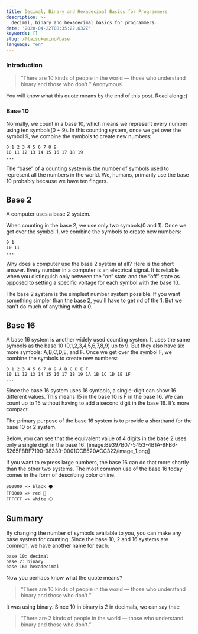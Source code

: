 ```yaml
---
title: Decimal, Binary and Hexadecimal Basics for Programmers
description: >-
  decimal, binary and hexadecimal basics for programmers.
date: '2020-04-22T08:35:22.632Z'
keywords: []
slug: /@taisukemino/base
language: "en"
---
```


### Introduction
> “There are 10 kinds of people in the world — those who understand binary and those who don't.”
> Anonymous

You will know what this quote means by the end of this post. Read along :)


### Base 10
Normally, we count in a base 10, which means we represent every number using ten symbols(0 ~ 9). In this counting system, once we get over the symbol 9, we combine the symbols to create new numbers:
```
0 1 2 3 4 5 6 7 8 9
10 11 12 13 14 15 16 17 18 19
...
```

The “base” of a counting system is the number of symbols used to represent all the numbers in the world. We, humans, primarily use the base 10 probably because we have ten fingers. 


## Base 2
A computer uses a base 2 system. 

When counting in the base 2, we use only two symbols(0 and 1). Once we get over the symbol 1, we combine the symbols to create new numbers:
```
0 1
10 11
...
```

Why does a computer use the base 2 system at all? Here is the short answer. Every number in a computer is an electrical signal. It is reliable when you distinguish only between the “on” state and the “off” state as opposed to setting a specific voltage for each symbol with the base 10.

The base 2 system is the simplest number system possible. If you want something simpler than the base 2, you'll have to get rid of the 1. But we can't do much of anything with a 0. 


## Base 16
A base 16 system is another widely used counting system. It uses the same symbols as the base 10 (0,1,2,3,4,5,6,7,8,9) up to 9. But they also have six more symbols: A,B,C,D,E, and F. Once we get over the symbol
F, we combine the symbols to create new numbers:
```
0 1 2 3 4 5 6 7 8 9 A B C D E F
10 11 12 13 14 15 16 17 18 19 1A 1B 1C 1D 1E 1F
...
```

Since the base 16 system uses 16 symbols, a single-digit can show 16 different values. This means 15 in the base 10 is F in the base 16. We can count up to 15 without having to add a second digit in the base 16. It’s more compact. 

The primary purpose of the base 16 system is to provide a shorthand for the base 10 or 2 system. 

Below, you can see that the equivalent value of 4 digits in the base 2 uses only a single digit in the base 16: 
[image:B9397B07-5453-4B1A-9FB6-5265F8BF7190-98339-0001CCB520ACC322/image_1.png]

If you want to express large numbers, the base 16 can do that more shortly than the other two systems. The most common use of the base 16 today comes in the form of describing color online.
```
000000 => black ⚫️
FF0000 => red 🔴
FFFFFF => white ⚪️
```


## Summary
By changing the number of symbols available to you, you can make any base system for counting. Since the base 10, 2 and 16 systems are common, we have another name for each:

```
base 10: decimal
base 2: binary
base 16: hexadecimal
```

Now you perhaps know what the quote means?
> “There are 10 kinds of people in the world — those who understand binary and those who don't.”


It was using binary. Since 10 in binary is 2 in decimals, we can say that:
> “There are 2 kinds of people in the world — those who understand binary and those who don't.”
